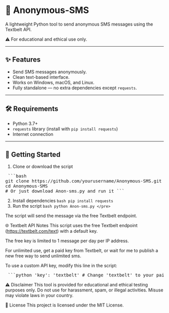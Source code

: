 # 📱 Anonymous-SMS

A lightweight Python tool to send anonymous SMS messages using the Textbelt API.

⚠️ For educational and ethical use only.

---

## ✨ Features

- Send SMS messages anonymously.
- Clean text-based interface.
- Works on Windows, macOS, and Linux.
- Fully standalone — no extra dependencies except `requests`.

---

## 🛠 Requirements

- Python 3.7+
- `requests` library (install with `pip install requests`)
- Internet connection

---

## 🚀 Getting Started

1. Clone or download the script

<pre> ```bash
git clone https://github.com/yourusername/Anonymous-SMS.git
cd Anonymous-SMS
# Or just download Anon-sms.py and run it ``` </pre>

2. Install dependencies
```bash pip install requests ```
3. Run the script
```bash python Anon-sms.py </pre> ```

The script will send the message via the free Textbelt endpoint.

🌐 Textbelt API Notes
This script uses the free Textbelt endpoint (https://textbelt.com/text) with a default key.

The free key is limited to 1 message per day per IP address.

For unlimited use, get a paid key from Textbelt, or wait for me to publish a new free way to send unlimited sms.

To use a custom API key, modify this line in the script:

<pre> ```python 'key': 'textbelt' # Change 'textbelt' to your paid key. ``` </pre>

⚠️ Disclaimer
This tool is provided for educational and ethical testing purposes only.
Do not use for harassment, spam, or illegal activities. Misuse may violate laws in your country.

📄 License
This project is licensed under the MIT License.

